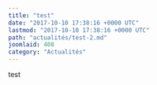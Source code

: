 ```yaml
---
title: "test"
date: "2017-10-10 17:38:16 +0000 UTC"
lastmod: "2017-10-10 17:38:16 +0000 UTC"
path: "actualités/test-2.md"
joomlaid: 408
category: "Actualités"
---
```

test
